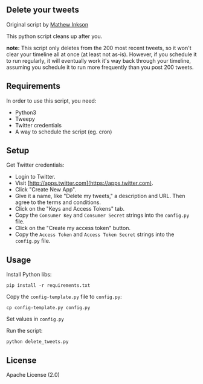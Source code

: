 ## Delete your tweets

Original script by [Mathew Inkson](http://www.mathewinkson.com/2015/03/delete-old-tweets-selectively-using-python-and-tweepy)

This python script cleans up after you.


**note:** This script only deletes from the 200 most recent tweets, so it
won't clear your timeline all at once (at least not as-is). However, if you schedule
it to run regularly, it will eventually work it's way back through your timeline,
assuming you schedule it to run more frequently than you post 200 tweets.

## Requirements

In order to use this script, you need:

 *  Python3
 *  Tweepy
 *  Twitter credentials
 *  A way to schedule the script (eg. cron)


## Setup
Get Twitter credentials:

  * Login to Twitter.
  * Visit [http://apps.twitter.com](https://apps.twitter.com).
  * Click "Create New App".
  * Give it a name, like "Delete my tweets," a description and URL.
    Then agree to the terms and conditions.
  * Click on the "Keys and Access Tokens" tab.
  * Copy the `Consumer Key` and `Consumer Secret` strings into the
    `config.py` file.
  * Click on the "Create my access token" button.
  * Copy the `Access Token` and `Access Token Secret` strings into
    the `config.py` file.

## Usage
Install Python libs:

    pip install -r requirements.txt

Copy the `config-template.py` file to `config.py`:

    cp config-template.py config.py

Set values in `config.py`


Run the script:

    python delete_tweets.py

## License
Apache License (2.0)

